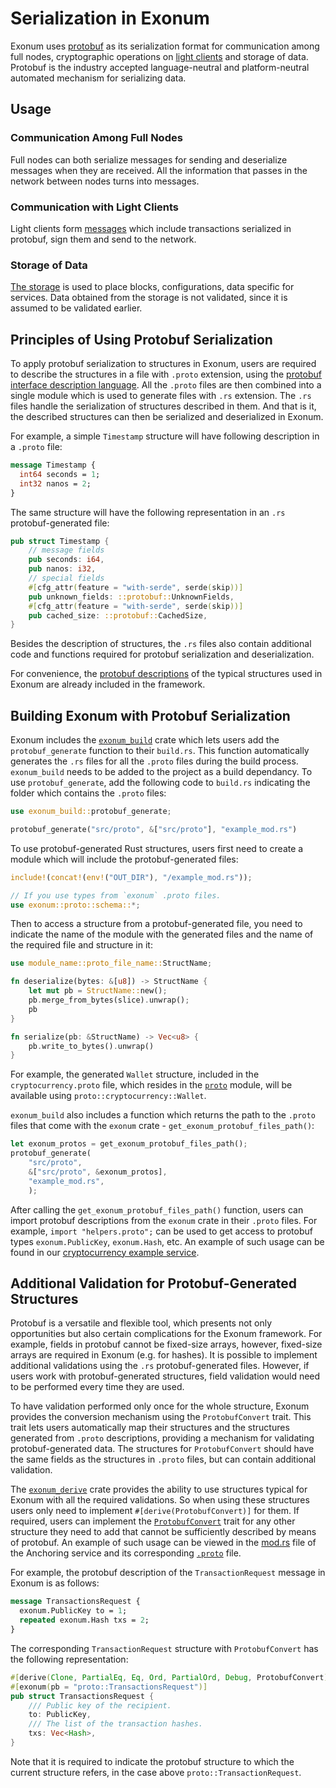 # Serialization in Exonum

<!-- cspell:ignore cap'n -->

Exonum uses [protobuf][protobuf] as its serialization format for communication
among full nodes, cryptographic operations on
[light clients](../architecture/clients.md)
and storage of data. Protobuf is the industry accepted language-neutral and
platform-neutral automated mechanism for serializing data.

## Usage

### Communication Among Full Nodes

Full nodes can both serialize messages for sending and
deserialize messages when they are received. All the information that passes in
the network between nodes turns into messages.

### Communication with Light Clients

Light clients form [messages](transactions.md) which include
transactions serialized in protobuf, sign them and send to the network.

### Storage of Data

[The storage](../architecture/storage.md) is used to place
blocks, configurations, data specific for services. Data obtained from the
storage is not validated, since it is assumed to be validated earlier.

## Principles of Using Protobuf Serialization

To apply protobuf serialization to structures in Exonum, users are required to
describe the structures in a file with `.proto` extension, using the
[protobuf interface description language][language].  All the `.proto` files
are then combined into a single module which is used to generate files with
`.rs` extension. The `.rs` files handle the serialization of structures
described in them. And that is it, the described structures can then be
serialized and deserialized in Exonum.  

For example, a simple `Timestamp` structure will have following description
in a `.proto` file:

```protobuf
message Timestamp {
  int64 seconds = 1;
  int32 nanos = 2;
}
```

The same structure will have the following representation in an `.rs`
protobuf-generated file:

```rust
pub struct Timestamp {
    // message fields
    pub seconds: i64,
    pub nanos: i32,
    // special fields
    #[cfg_attr(feature = "with-serde", serde(skip))]
    pub unknown_fields: ::protobuf::UnknownFields,
    #[cfg_attr(feature = "with-serde", serde(skip))]
    pub cached_size: ::protobuf::CachedSize,
}
```

Besides the description of structures, the `.rs` files also contain additional
code and functions required for protobuf serialization and deserialization.

For convenience, the [protobuf descriptions][proto-files] of the typical
structures used in Exonum are already included in the framework.

## Building Exonum with Protobuf Serialization

Exonum includes the [`exonum_build`][build]
crate which lets users add the `protobuf_generate` function to their
`build.rs`. This function automatically generates the `.rs` files for all the
`.proto` files during the build process. `exonum_build` needs to be added to
the project as a build dependancy. To use `protobuf_generate`, add
the following code to `build.rs` indicating the folder which contains the
`.proto` files:

```rust
use exonum_build::protobuf_generate;

protobuf_generate("src/proto", &["src/proto"], "example_mod.rs")
```

To use protobuf-generated Rust structures, users first need to create a module
which will include the protobuf-generated files:

```rust
include!(concat!(env!("OUT_DIR"), "/example_mod.rs"));

// If you use types from `exonum` .proto files.
use exonum::proto::schema::*;
```

Then to access a structure from a protobuf-generated file, you need to indicate
the name of the module with the generated files and the name of the required
file and structure in it:

```rust
use module_name::proto_file_name::StructName;

fn deserialize(bytes: &[u8]) -> StructName {
    let mut pb = StructName::new();
    pb.merge_from_bytes(slice).unwrap();
    pb
}

fn serialize(pb: &StructName) -> Vec<u8> {
    pb.write_to_bytes().unwrap()
}
```

For example, the generated `Wallet` structure, included in the
`cryptocurrency.proto` file, which resides in the [`proto`][module] module,
will be available using `proto::cryptocurrency::Wallet`.

`exonum_build` also includes a function which returns the path to the `.proto`
files that come with the `exonum` crate - `get_exonum_protobuf_files_path()`:

```rust
let exonum_protos = get_exonum_protobuf_files_path();
protobuf_generate(
    "src/proto",
    &["src/proto", &exonum_protos],
    "example_mod.rs",
    );
```

After calling the `get_exonum_protobuf_files_path()` function, users can
import protobuf descriptions from the `exonum` crate in their `.proto` files.
For example, `import "helpers.proto";` can be used to get access to protobuf
types `exonum.PublicKey`, `exonum.Hash`, etc. An example of such usage can be
found in our [cryptocurrency example service][cryptocurrency].

## Additional Validation for Protobuf-Generated Structures

Protobuf is a versatile and flexible tool, which presents not only
opportunities but also certain complications for the Exonum framework. For
example, fields in protobuf cannot be fixed-size arrays, however, fixed-size
arrays are required in Exonum (e.g. for hashes). It is possible to implement
additional validations using the `.rs` protobuf-generated files. However, if
users work with protobuf-generated structures, field validation would need to
be performed every time they are used.

To have validation performed only once for the whole structure, Exonum
provides the conversion mechanism using the `ProtobufConvert` trait. This trait
lets users automatically map
their structures and the structures generated from `.proto` descriptions,
providing a mechanism for validating protobuf-generated data. The structures
for `ProtobufConvert` should have the same fields as the structures in
`.proto` files, but can contain additional validation.

The [`exonum_derive`][derive]
crate provides the ability to use structures typical for Exonum with all
the required validations. So when using these structures users only need to
implement `#[derive(ProtobufConvert)]` for them. If required, users can
implement the [`ProtobufConvert`][convert] trait for any other structure they
need to add that cannot be sufficiently described by means of protobuf. An
example of such usage can be viewed in the [mod.rs][anchoring-rs] file of the 
Anchoring service and its corresponding [`.proto`][anchoring-proto] file.

For example, the protobuf description of the `TransactionRequest` message in
Exonum is as follows:

```protobuf
message TransactionsRequest {
  exonum.PublicKey to = 1;
  repeated exonum.Hash txs = 2;
}
```

The corresponding `TransactionRequest` structure with `ProtobufConvert` has
the following representation:

```rust
#[derive(Clone, PartialEq, Eq, Ord, PartialOrd, Debug, ProtobufConvert)]
#[exonum(pb = "proto::TransactionsRequest")]
pub struct TransactionsRequest {
    /// Public key of the recipient.
    to: PublicKey,
    /// The list of the transaction hashes.
    txs: Vec<Hash>,
}
```

Note that it is required to indicate the protobuf structure to which the
current structure refers, in the case above `proto::TransactionRequest`.

[protobuf]: https://developers.google.com/protocol-buffers/docs/overview
[proto-files]: https://github.com/exonum/exonum/tree/master/exonum/src/proto/schema/exonum
[language]: https://developers.google.com/protocol-buffers/docs/reference/proto3-spec
[cryptocurrency]: https://github.com/exonum/exonum/blob/master/examples/cryptocurrency/src/proto/cryptocurrency.proto
[convert]: https://github.com/exonum/exonum/blob/master/exonum/src/proto/mod.rs
[module]:https://github.com/exonum/exonum/tree/master/examples/cryptocurrency/src/proto
[derive]: https://github.com/exonum/exonum/tree/master/components/derive
[build]: https://github.com/exonum/exonum/tree/master/components/build/
[anchoring-rs]: https://github.com/exonum/exonum-btc-anchoring/blob/master/src/proto/mod.rs#L33
[anchoring-proto]: https://github.com/exonum/exonum-btc-anchoring/blob/master/src/proto/btc_anchoring.proto#L20
